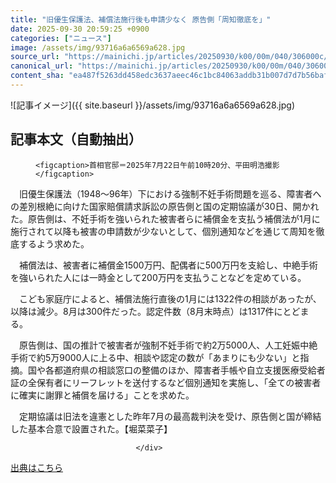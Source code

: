```yaml
---
title: "旧優生保護法、補償法施行後も申請少なく 原告側「周知徹底を」"
date: 2025-09-30 20:59:25 +0900
categories: ["ニュース"]
image: /assets/img/93716a6a6569a628.jpg
source_url: "https://mainichi.jp/articles/20250930/k00/00m/040/306000c/"
canonical_url: "https://mainichi.jp/articles/20250930/k00/00m/040/306000c/"
content_sha: "ea487f5263dd458edc3637aeec46c1bc84063addb31b007d7d7b56baf78440f5"
---
```


![記事イメージ]({{ site.baseurl }}/assets/img/93716a6a6569a628.jpg)

## 記事本文（自動抽出）
<div><section class="articledetail-body" id="articledetail-body">




<div class="articledetail-image-left">
  <figure>
    
    <figcaption>首相官邸＝2025年7月22日午前10時20分、平田明浩撮影</figcaption>
    
  </figure>
</div>

<p>　旧優生保護法（1948～96年）下における強制不妊手術問題を巡る、障害者への差別根絶に向けた国家賠償請求訴訟の原告側と国の定期協議が30日、開かれた。原告側は、不妊手術を強いられた被害者らに補償金を支払う補償法が1月に施行されて以降も被害の申請数が少ないとして、個別通知などを通じて周知を徹底するよう求めた。</p>

<p>　補償法は、被害者に補償金1500万円、配偶者に500万円を支給し、中絶手術を強いられた人には一時金として200万円を支払うことなどを定めている。</p>

	


<p>　こども家庭庁によると、補償法施行直後の1月には1322件の相談があったが、以降は減少。8月は300件だった。認定件数（8月末時点）は1317件にとどまる。</p>

<p>　原告側は、国の推計で被害者が強制不妊手術で約2万5000人、人工妊娠中絶手術で約5万9000人に上る中、相談や認定の数が「あまりにも少ない」と指摘。国や各都道府県の相談窓口の整備のほか、障害者手帳や自立支援医療受給者証の全保有者にリーフレットを送付するなど個別通知を実施し、「全ての被害者に確実に謝罪と補償を届ける」ことを求めた。</p>

	


<p>　定期協議は旧法を違憲とした昨年7月の最高裁判決を受け、原告側と国が締結した基本合意で設置された。【堀菜菜子】</p>


</section>






								</div>

[出典はこちら](https://mainichi.jp/articles/20250930/k00/00m/040/306000c/)
